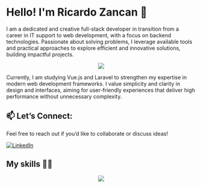 <div>
          <h1>Hello! I'm Ricardo Zancan 👋</h1>
          <p>I am a dedicated and creative full-stack developer in transition from a career in IT support to web development, with a focus on backend technologies. Passionate about solving problems, I leverage available tools and practical approaches to explore efficient and innovative solutions, building impactful projects.</p>
</div>
<div align="center">
          <img src="https://github-readme-stats.vercel.app/api?username=RicardoZanc&theme=radical"/>
</div>
<div>
          <p>Currently, I am studying Vue.js and Laravel to strengthen my expertise in modern web development frameworks. I value simplicity and clarity in design and interfaces, aiming for user-friendly experiences that deliver high performance without unnecessary complexity.</p>
</div>             
<div>
          <h2>📫 Let’s Connect:</h2>
          <p>Feel free to reach out if you’d like to collaborate or discuss ideas!</p>
          <a href="https://www.linkedin.com/in/ricardo-zancan-86b0bb228/" title="LinkedIn">
                    <img src="https://img.shields.io/badge/-Linkedin-0e76a8?style=flat-square&logo=Linkedin&logoColor=white" alt="LinkedIn"/>
          </a>


</div>
<div>
          <h2>My skills 🧑‍💻</h2>
          <div align="center">
                    <img src="https://skillicons.dev/icons?i=vue,react,tailwind,bootstrap,laravel,nodejs,express,cs,mysql,postgres,docker,postman,obsidian,js,html,css&perline=4"/>
          </div>
</div>
